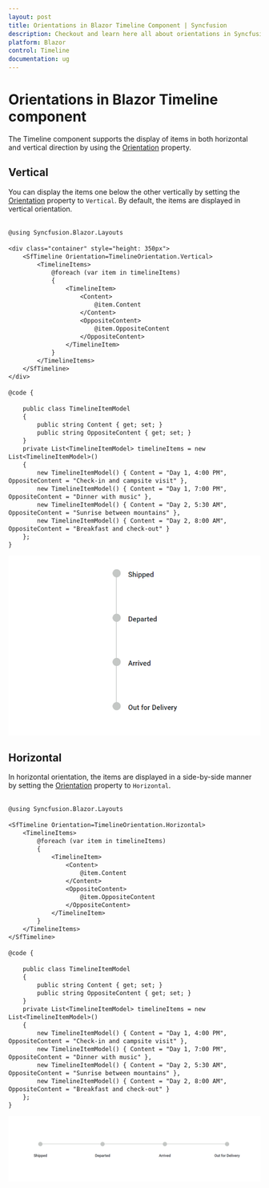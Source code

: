 ```yaml
---
layout: post
title: Orientations in Blazor Timeline Component | Syncfusion
description: Checkout and learn here all about orientations in Syncfusion Blazor Timeline component and more details.
platform: Blazor
control: Timeline
documentation: ug
---
```


# Orientations in Blazor Timeline component

The Timeline component supports the display of items in both horizontal and vertical direction by using the [Orientation](https://help.syncfusion.com/cr/blazor/Syncfusion.Blazor.Layouts.SfTimeline.html#Syncfusion_Blazor_Layouts_SfTimeline_Orientation) property.

## Vertical

You can display the items one below the other vertically by setting the [Orientation](https://help.syncfusion.com/cr/blazor/Syncfusion.Blazor.Layouts.SfTimeline.html#Syncfusion_Blazor_Layouts_SfTimeline_Orientation) property to `Vertical`. By default, the items are displayed in vertical orientation.

```cshtml

@using Syncfusion.Blazor.Layouts

<div class="container" style="height: 350px">
    <SfTimeline Orientation=TimelineOrientation.Vertical>
        <TimelineItems>
            @foreach (var item in timelineItems)
            {
                <TimelineItem>
                    <Content>
                        @item.Content
                    </Content>
                    <OppositeContent>
                        @item.OppositeContent
                    </OppositeContent>
                </TimelineItem>
            }
        </TimelineItems>
    </SfTimeline>
</div>

@code {

    public class TimelineItemModel
    {
        public string Content { get; set; }
        public string OppositeContent { get; set; }
    }
    private List<TimelineItemModel> timelineItems = new List<TimelineItemModel>()
    {
        new TimelineItemModel() { Content = "Day 1, 4:00 PM", OppositeContent = "Check-in and campsite visit" },
        new TimelineItemModel() { Content = "Day 1, 7:00 PM", OppositeContent = "Dinner with music" },
        new TimelineItemModel() { Content = "Day 2, 5:30 AM", OppositeContent = "Sunrise between mountains" },
        new TimelineItemModel() { Content = "Day 2, 8:00 AM", OppositeContent = "Breakfast and check-out" }
    };
}

```

![Blazor Timeline Component with Vertical Orientation](./images/Blazor-orientation-vertical.png)

## Horizontal

In horizontal orientation, the items are displayed in a side-by-side manner by setting the [Orientation](https://help.syncfusion.com/cr/blazor/Syncfusion.Blazor.Layouts.SfTimeline.html#Syncfusion_Blazor_Layouts_SfTimeline_Orientation) property to `Horizontal`.

```cshtml

@using Syncfusion.Blazor.Layouts

<SfTimeline Orientation=TimelineOrientation.Horizontal>
    <TimelineItems>
        @foreach (var item in timelineItems)
        {
            <TimelineItem>
                <Content>
                    @item.Content
                </Content>
                <OppositeContent>
                    @item.OppositeContent
                </OppositeContent>
            </TimelineItem>
        }
    </TimelineItems>
</SfTimeline>

@code {

    public class TimelineItemModel
    {
        public string Content { get; set; }
        public string OppositeContent { get; set; }
    }
    private List<TimelineItemModel> timelineItems = new List<TimelineItemModel>()
    {
        new TimelineItemModel() { Content = "Day 1, 4:00 PM", OppositeContent = "Check-in and campsite visit" },
        new TimelineItemModel() { Content = "Day 1, 7:00 PM", OppositeContent = "Dinner with music" },
        new TimelineItemModel() { Content = "Day 2, 5:30 AM", OppositeContent = "Sunrise between mountains" },
        new TimelineItemModel() { Content = "Day 2, 8:00 AM", OppositeContent = "Breakfast and check-out" }
    };
}

```

![Blazor Timeline Component with Horizontal Orientation](./images/Blazor-orientation-horizontal.png)
